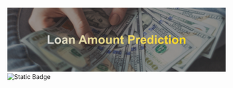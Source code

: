 ![banner](assets/github-cover-image.png)
![Static Badge](https://img.shields.io/badge/Type%20of%20ML-Regression-blue)



